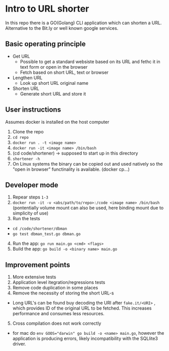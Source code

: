 # Intro to URL shorter

In this repo there is a GO(Golang) CLI application which can shorten a URL. Alternative to the Bit.ly 
or well known google services.

## Basic operating principle
* Get URL
  * Possible to get a standard websiste based on its URL and fethc it in text form or open in the browser
  * Fetch based on short URL, text or browser
* Lengthen URL
  * Look up short URL original name
* Shorten URL
  * Generate short URL and store it

## User instructions
Assumes docker is installed on the host computer
1. Clone the repo
2. `cd repo`
3. `docker run . -t <image name>`
4. `docker run -it <image name> /bin/bash`
5. (cd code/shortener) -> supposed to start up in this directory
5. `shortener -h`
6. On Linux systems the binary can be copied out and used natively so the "open in browser" functinality is available.
  (docker cp...)

## Developer mode
1. Repear steps `1-3`
2. `docker run -it -v <abs/path/to/repo>:/code <image name> /bin/bash`
  (pontentially volume mount can also be used, here binding mount due to simplicity of use)
3. Run the tests
  * `cd /code/shortener/dbman`
  * `go test dbman_test.go dbman.go`
4. Run the app: `go run main.go <cmd> <flags>`
5. Build the app: `go build -o <binary name> main.go`
  
## Improvement points
1. More extensive tests
2. Application level itegration/regressions tests
3. Remove code duplication in some places
4. Remove the necessity of storing the short URL-s
  * Long URL's can be found buy decoding the URI after `fake.it/<URI>` , which provides ID of the original URL to be fetched.
  This increases performance and consumes less resources.
5. Cross compilation does not work correctly
  * for mac do `env GOOS="darwin" go build -o <name> main.go`, however the application is producing errors, likely incompatibility with the SQLlite3 driver.
